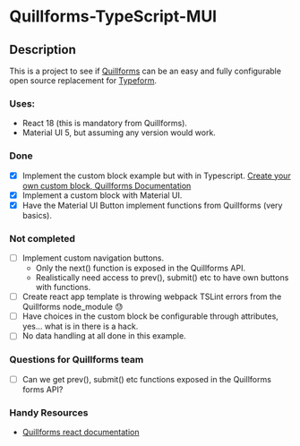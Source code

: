 # Quillforms-TypeScript-MUI

## Description
This is a project to see if [Quillforms](https://github.com/quillforms/quillforms) can be an easy and fully configurable 
open source replacement for [Typeform](https://www.typeform.com/).

### Uses:
- React 18 (this is mandatory from Quillforms).
- Material UI 5, but assuming any version would work.

### Done

- [x] Implement the custom block example but with in Typescript. [Create your own custom block, Quillforms Documentation](https://github.com/quillforms/quillforms/blob/master/react-docs/create-your-own-custom-block-type.md)
- [x] Implement a custom block with Material UI.
- [x] Have the Material UI Button implement functions from Quillforms (very basics).

### Not completed

- [ ] Implement custom navigation buttons.
    - Only the next() function is exposed in the Quillforms API.
    - Realistically need access to prev(), submit() etc to have own buttons with functions.
- [ ] Create react app template is throwing webpack TSLint errors from the Quillforms node_module :sweat:
- [ ] Have choices in the custom block be configurable through attributes, yes... what is in there is a hack.
- [ ] No data handling at all done in this example.

### Questions for Quillforms team
- [ ] Can we get prev(), submit() etc functions exposed in the Quillforms forms API?

### Handy Resources
- [Quillforms react documentation](https://github.com/quillforms/quillforms/tree/master/react-docs)
